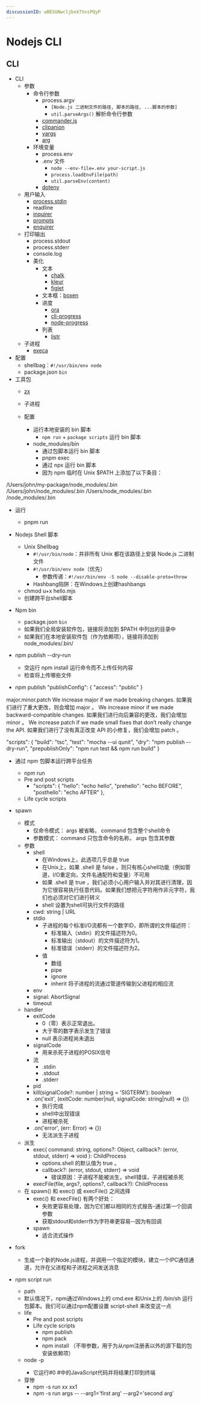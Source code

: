 ```yaml
---
discussionID: wBESUNwcljbokTVxsPQyP
---
```

# Nodejs CLI

## CLI

- CLI
  - 参数
    - 命令行参数
      - process.argv
        - `[Node.js 二进制文件的路径, 脚本的路径, ...脚本的参数]`
        - `util.parseArgs()` 解析命令行参数
      - [commander.js](https://github.com/tj/commander.js#readme)
      - [clipanion](https://github.com/arcanis/clipanion)
      - [yargs](https://github.com/yargs/yargs)
      - [arg](https://github.com/vercel/arg)
    - 环境变量
      - process.env
      - .env 文件
        - `node --env-file=.env your-script.js`
        - `process.loadEnvFile(path)`
        - `util.parseEnv(content)`
      - [dotenv](https://github.com/motdotla/dotenv#readme)
  - 用户输入
    - [process.stdin](https://nodejs.org/api/process.html#processstdin)
    - readline
    - [inquirer](https://github.com/SBoudrias/Inquirer.js#readme)
    - [prompts](https://github.com/terkelg/prompts#readme)
    - [enquirer](https://github.com/enquirer/enquirer#built-in-prompts)
  - 打印输出
    - process.stdout
    - process.stderr
    - console.log
    - 美化
      - 文本
        - [chalk](https://github.com/chalk/chalk)
        - [kleur](https://github.com/lukeed/kleur)
        - [figlet](https://github.com/patorjk/figlet.js)
      - 文本框：[boxen](https://github.com/sindresorhus/boxen)
      - 进度
        - [ora](https://github.com/sindresorhus/ora#readme)
        - [cli-progress](https://github.com/npkgz/cli-progress)
        - [node-progress](https://github.com/visionmedia/node-progress#readme)
      - 列表
        - [listr](https://github.com/SamVerschueren/listr)
  - 子进程
    - [execa](https://github.com/sindresorhus/execa)
- 配置
  - shellbag：`#!/usr/bin/env node`
  - package.json `bin`
- 工具包
  - [zx](https://github.com/google/zx)



  
  - 子进程
  - 配置

    - 运行本地安装的 bin 脚本
      - `npm run` + `package scripts` 运行 bin 脚本
    - node_modules/bin
      - 通过包脚本运行 bin 脚本
      - pnpm exec
      - 通过 npx 运行 bin 脚本
      - 因为 npm 临时在 Unix $PATH 上添加了以下条目：

/Users/john/my-package/node_modules/.bin
/Users/john/node_modules/.bin
/Users/node_modules/.bin
/node_modules/.bin
  - 运行
    - pnpm run






- Nodejs Shell 脚本
  - Unix Shellbag
    - `#!/usr/bin/node`：并非所有 Unix 都在该路径上安装 Node.js 二进制文件
    - `#!/usr/bin/env node`（优先）
      - 参数传递：`#!/usr/bin/env -S node --disable-proto=throw`
    - Hashbang陷阱：在Windows上创建hashbangs
  - chmod u+x hello.mjs
  - 创建跨平台shell脚本
- Npm bin
  - package.json `bin`
  - 如果我们全局安装软件包，链接将添加到 $PATH 中列出的目录中
  - 如果我们在本地安装软件包（作为依赖项），链接将添加到 node_modules/.bin/
- npm publish --dry-run
  - 空运行 npm install 运行命令而不上传任何内容
  - 检查将上传哪些文件
- npm publish 
"publishConfig": {
  "access": "public"
}

major.minor.patch
We increase major if we made breaking changes.
如果我们进行了重大更改，则会增加 major 。
We increase minor if we made backward-compatible changes.
如果我们进行向后兼容的更改，我们会增加 minor 。
We increase patch if we made small fixes that don’t really change the API.
如果我们进行了没有真正改变 API 的小修复，我们会增加 patch 。

"scripts": {
  "build": "tsc",
  "test": "mocha --ui qunit",
  "dry": "npm publish --dry-run",
  "prepublishOnly": "npm run test && npm run build"
}


- 通过 npm 包脚本运行跨平台任务
  - npm run <script-name>
  - Pre and post scripts
    - "scripts": {
  "hello": "echo hello",
  "prehello": "echo BEFORE",
  "posthello": "echo AFTER"
},
  - Life cycle scripts



- spawn
  - 模式
    - 仅命令模式： args 被省略， command 包含整个shell命令
    - 参数模式： command 只包含命令的名称， args 包含其参数
  - 参数
    - shell
      - 在Windows上，此选项几乎总是 true
      - 在Unix上，如果 .shell 是 false ，则只有核心shell功能（例如管道，I/O重定向，文件名通配符和变量）不可用
      - 如果 .shell 是 true ，我们必须小心用户输入并对其进行清理，因为它很容易执行任意代码。如果我们想把元字符用作非元字符，我们也必须对它们进行转义
      - shell 设置为shell可执行文件的路径
    - cwd: string | URL
    - stdio
      - 子进程的每个标准I/O流都有一个数字ID，即所谓的文件描述符：
        - 标准输入（stdin）的文件描述符为0。
        - 标准输出（stdout）的文件描述符为1。
        - 标准错误（stderr）的文件描述符为2。
      - 值
        - 数组
        - pipe
        - ignore
        - inherit 将子进程的流通过管道传输到父进程的相应流
    - env
    - signal: AbortSignal
    - timeout
  - handler
    - exitCode
      - 0（零）表示正常退出。
      - 大于零的数字表示发生了错误
      - null 表示进程尚未退出
    - signalCode
      - 用来杀死子进程的POSIX信号
    - 流
      - .stdin
      - .stdout
      - .stderr
    - pid
    - kill(signalCode?: number | string = 'SIGTERM'): boolean
    - .on('exit', (exitCode: number|null, signalCode: string|null) => {})
      - 执行完成
      - shell中出现错误
      - 进程被杀死
    - .on('error', (err: Error) => {})
      - 无法派生子进程
  - 派生
    - exec(
        command: string,
        options?: Object,
        callback?: (error, stdout, stderr) => void
      ): ChildProcess
      - options.shell 的默认值为 true 。
      - callback?: (error, stdout, stderr) => void
        - 错误原因：子进程不能被派生，shell错误，子进程被杀死
    - execFile(file, args?, options?, callback?): ChildProcess
  - 在 spawn() 和 exec() 或 execFile() 之间选择
    - exec() 和 execFile() 有两个好处：
      - 失败更容易处理，因为它们都以相同的方式报告-通过第一个回调参数
      - 获取stdout和stderr作为字符串更容易--因为有回调
    - spawn
      - 适合流式操作
- fork
  - 生成一个新的Node.js进程，并调用一个指定的模块，建立一个IPC通信通道，允许在父进程和子进程之间发送消息




- npm script run
  - path
  - 默认情况下，npm通过Windows上的 cmd.exe 和Unix上的 /bin/sh 运行包脚本。我们可以通过npm配置设置 script-shell 来改变这一点
  - life
    - Pre and post scripts
    - Life cycle scripts
      - npm publish
      - npm pack
      - npm install （不带参数，用于为从npm注册表以外的源下载的包安装依赖项）
  - node -p <expr>
    - 它运行#0 #中的JavaScript代码并将结果打印到终端
  - 穿惨
    - npm -s run xx xx1
    - npm -s run args -- --arg1='first arg' --arg2='second arg' 
